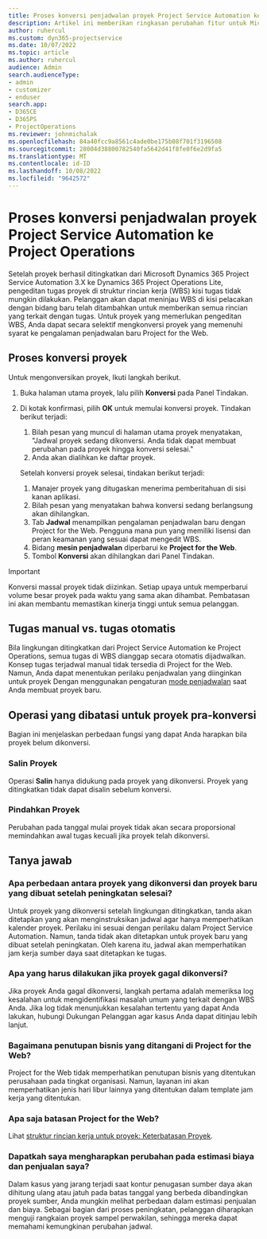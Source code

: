 ```yaml
---
title: Proses konversi penjadwalan proyek Project Service Automation ke Project Operations
description: Artikel ini memberikan ringkasan perubahan fitur untuk Microsoft Dynamics 365 Project Service Automation ke Dynamics 365 Project Operations.
author: ruhercul
ms.custom: dyn365-projectservice
ms.date: 10/07/2022
ms.topic: article
ms.author: ruhercul
audience: Admin
search.audienceType:
- admin
- customizer
- enduser
search.app:
- D365CE
- D365PS
- ProjectOperations
ms.reviewer: johnmichalak
ms.openlocfilehash: 84a40fcc9a8561c4ade0be175b08f701f3196508
ms.sourcegitcommit: 28004d38800782540fa5642d41f8fe0f6e2d9fa5
ms.translationtype: MT
ms.contentlocale: id-ID
ms.lasthandoff: 10/08/2022
ms.locfileid: "9642572"
---
```

# <a name="project-service-automation-to-project-operations-project-scheduling-conversion-process"></a>Proses konversi penjadwalan proyek Project Service Automation ke Project Operations

Setelah proyek berhasil ditingkatkan dari Microsoft Dynamics 365 Project Service Automation 3.X ke Dynamics 365 Project Operations Lite, pengeditan tugas proyek di struktur rincian kerja (WBS) kisi tugas tidak mungkin dilakukan. Pelanggan akan dapat meninjau WBS di kisi pelacakan dengan bidang baru telah ditambahkan untuk memberikan semua rincian yang terkait dengan tugas. Untuk proyek yang memerlukan pengeditan WBS, Anda dapat secara selektif mengkonversi proyek yang memenuhi syarat ke pengalaman penjadwalan baru Project for the Web.

## <a name="project-conversion-process"></a>Proses konversi proyek

Untuk mengonversikan proyek, Ikuti langkah berikut.

1. Buka halaman utama proyek, lalu pilih **Konversi** pada Panel Tindakan.
1. Di kotak konfirmasi, pilih **OK** untuk memulai konversi proyek. Tindakan berikut terjadi:

    1. Bilah pesan yang muncul di halaman utama proyek menyatakan, "Jadwal proyek sedang dikonversi. Anda tidak dapat membuat perubahan pada proyek hingga konversi selesai."
    1. Anda akan dialihkan ke daftar proyek.

    Setelah konversi proyek selesai, tindakan berikut terjadi:

    1. Manajer proyek yang ditugaskan menerima pemberitahuan di sisi kanan aplikasi.
    1. Bilah pesan yang menyatakan bahwa konversi sedang berlangsung akan dihilangkan.
    1. Tab **Jadwal** menampilkan pengalaman penjadwalan baru dengan Project for the Web. Pengguna mana pun yang memiliki lisensi dan peran keamanan yang sesuai dapat mengedit WBS.
    1. Bidang **mesin penjadwalan** diperbarui ke **Project for the Web**.
    1. Tombol **Konversi** akan dihilangkan dari Panel Tindakan.

> [!IMPORTANT]
> Konversi massal proyek tidak diizinkan. Setiap upaya untuk memperbarui volume besar proyek pada waktu yang sama akan dihambat. Pembatasan ini akan membantu memastikan kinerja tinggi untuk semua pelanggan.

## <a name="manual-tasks-vs-automatic-tasks"></a>Tugas manual vs. tugas otomatis

Bila lingkungan ditingkatkan dari Project Service Automation ke Project Operations, semua tugas di WBS dianggap secara otomatis dijadwalkan. Konsep tugas terjadwal manual tidak tersedia di Project for the Web. Namun, Anda dapat menentukan perilaku penjadwalan yang diinginkan untuk proyek Dengan menggunakan pengaturan [mode penjadwalan](/project-management/scheduling-modes.md) saat Anda membuat proyek baru.

## <a name="restricted-operations-for-pre-conversion-projects"></a>Operasi yang dibatasi untuk proyek pra-konversi

Bagian ini menjelaskan perbedaan fungsi yang dapat Anda harapkan bila proyek belum dikonversi.

### <a name="copy-project"></a>Salin Proyek

Operasi **Salin** hanya didukung pada proyek yang dikonversi. Proyek yang ditingkatkan tidak dapat disalin sebelum konversi.

### <a name="move-project"></a>Pindahkan Proyek

Perubahan pada tanggal mulai proyek tidak akan secara proporsional memindahkan awal tugas kecuali jika proyek telah dikonversi.

## <a name="frequently-asked-questions"></a>Tanya jawab

### <a name="what-are-the-differences-between-converted-projects-and-new-projects-that-are-created-after-the-upgrade-has-been-completed"></a>Apa perbedaan antara proyek yang dikonversi dan proyek baru yang dibuat setelah peningkatan selesai?

Untuk proyek yang dikonversi setelah lingkungan ditingkatkan, tanda akan ditetapkan yang akan menginstruksikan jadwal agar hanya memperhatikan kalender proyek. Perilaku ini sesuai dengan perilaku dalam Project Service Automation. Namun, tanda tidak akan ditetapkan untuk proyek baru yang dibuat setelah peningkatan. Oleh karena itu, jadwal akan memperhatikan jam kerja sumber daya saat ditetapkan ke tugas.

### <a name="what-should-i-do-if-my-project-fails-to-be-converted"></a>Apa yang harus dilakukan jika proyek gagal dikonversi?

Jika proyek Anda gagal dikonversi, langkah pertama adalah memeriksa log kesalahan untuk mengidentifikasi masalah umum yang terkait dengan WBS Anda. Jika log tidak menunjukkan kesalahan tertentu yang dapat Anda lakukan, hubungi Dukungan Pelanggan agar kasus Anda dapat ditinjau lebih lanjut.

### <a name="how-are-business-closures-handled-in-project-for-the-web"></a>Bagaimana penutupan bisnis yang ditangani di Project for the Web?

Project for the Web tidak memperhatikan penutupan bisnis yang ditentukan perusahaan pada tingkat organisasi. Namun, layanan ini akan memperhatikan jenis hari libur lainnya yang ditentukan dalam template jam kerja yang ditentukan.

### <a name="what-are-the-limitations-of-project-for-the-web"></a>Apa saja batasan Project for the Web?

Lihat [struktur rincian kerja untuk proyek: Keterbatasan Proyek](/project-management/create-wbs#project-limitations.md).

### <a name="can-i-expect-changes-to-my-cost-and-sales-estimates"></a>Dapatkah saya mengharapkan perubahan pada estimasi biaya dan penjualan saya?

Dalam kasus yang jarang terjadi saat kontur penugasan sumber daya akan dihitung ulang atau jatuh pada batas tanggal yang berbeda dibandingkan proyek sumber, Anda mungkin melihat perbedaan dalam estimasi penjualan dan biaya. Sebagai bagian dari proses peningkatan, pelanggan diharapkan menguji rangkaian proyek sampel perwakilan, sehingga mereka dapat memahami kemungkinan perubahan jadwal.
